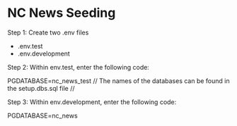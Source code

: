 # NC News Seeding

Step 1: Create two .env files

- .env.test
- .env.development

Step 2: Within env.test, enter the following code:

PGDATABASE=nc_news_test   // The names of the databases can be found in the setup.dbs.sql file //

Step 3: Within env.development, enter the following code:

PGDATABASE=nc_news




